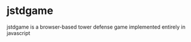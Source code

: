 jstdgame
========
jstdgame is a browser-based tower defense game implemented entirely in javascript
